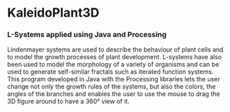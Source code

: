 # KaleidoPlant3D
<h3>L-Systems applied using Java and Processing </h3>
Lindenmayer systems are used to describe the behaviour of plant cells and to model the growth processes of plant development. L-systems have also been used to model the morphology of a variety of organisms and can be used to generate self-similar fractals such as iterated function systems.<br>
This program developed in Java with the Processing libraries lets the user change not only the growth rules of the systems, but also the colors, the angles of the branches and enables the user to use the mouse to drag the 3D figure around to have a 360° view of it.<br>
